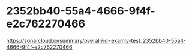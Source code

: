 # 2352bb40-55a4-4666-9f4f-e2c762270466
https://sonarcloud.io/summary/overall?id=examly-test_2352bb40-55a4-4666-9f4f-e2c762270466
